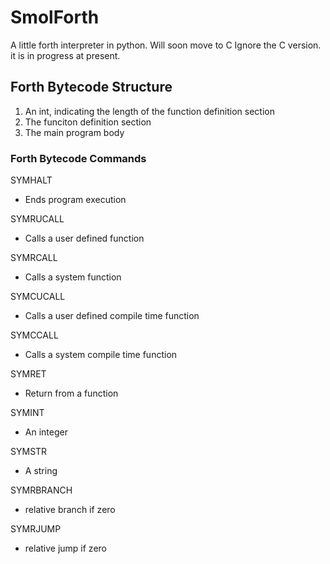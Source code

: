 # SmolForth

A little forth interpreter in python. Will soon move to C
Ignore the C version. it is in progress at present.

## Forth Bytecode Structure

1. An int, indicating the length of the function definition section
2. The funciton definition section
3. The main program body

### Forth Bytecode Commands

SYMHALT
- Ends program execution

SYMRUCALL
- Calls a user defined function

SYMRCALL
- Calls a system function

SYMCUCALL
- Calls a user defined compile time function

SYMCCALL
- Calls a system compile time function

SYMRET
- Return from a function

SYMINT
- An integer

SYMSTR
- A string

SYMRBRANCH
- relative branch if zero

SYMRJUMP
- relative jump if zero
